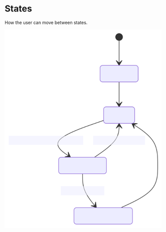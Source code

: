 # States

How the user can move between states.

![an svg image](./state-figures/state-diagram.svg)
